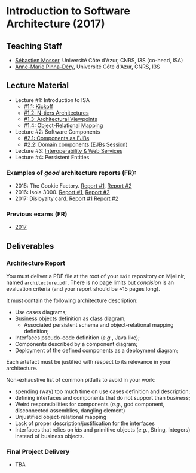 # Introduction to Software Architecture (2017)

## Teaching Staff

  * [Sébastien Mosser](mosser@i3s.unice.fr), Université Côte d'Azur, CNRS, I3S (co-head, ISA)
  * [Anne-Marie Pinna-Déry](pinna@unice.fr), Université Côte d'Azur, CNRS, I3S


## Lecture Material

  - Lecture #1: Introduction to ISA
    - [#1.1: Kickoff](https://github.com/mosser/isa-devops/blob/master/ISA/01_1_kickoff.pdf)
    - [#1.2: N-tiers Architectures](https://github.com/mosser/isa-devops/blob/master/ISA/01_2_Archi_N_Tiers.pdf)
    - [#1.3: Architectural Viewpoints](https://github.com/mosser/isa-devops/blob/master/ISA/01_3_Viewpoints.pdf)
    - [#1.4: Object-Relational Mapping](https://github.com/mosser/isa-devops/blob/master/ISA/01_4_ORM.pdf)
  - Lecture #2: Software Components
    - [#2.1: Components as EJBs](https://github.com/mosser/isa-devops/blob/master/ISA/02_1_ejb101.pdf)
    - [#2.2: Domain components (EJBs Session)](https://github.com/mosser/isa-devops/blob/master/ISA/02_2_ejb_session.pdf)
  - Lecture #3: [Interoperability & Web Services](https://github.com/mosser/isa-devops/blob/master/ISA/03_services.pdf)
  - Lecture #4: Persistent Entities 

### Examples of _good_ architecture reports (FR):

  - 2015: The Cookie Factory. [Report #1](https://github.com/mosser/isa-devops/blob/master/ISA/reports_examples/2015_1.pdf), [Report #2](https://github.com/mosser/isa-devops/blob/master/ISA/reports_examples/2015_2.pdf)
  - 2016: Isola 3000. [Report #1](https://github.com/mosser/isa-devops/blob/master/ISA/reports_examples/2016_1.pdf), [Report #2](https://github.com/mosser/isa-devops/blob/master/ISA/reports_examples/2016_2.pdf)
  - 2017: Disloyalty card. [Report #1](https://github.com/mosser/isa-devops/blob/master/ISA/reports_examples/2017_1.pdf) [Report #2](https://github.com/mosser/isa-devops/blob/master/ISA/reports_examples/2017_2.pdf)

### Previous exams (FR)

  - [2017](https://github.com/mosser/isa-devops/blob/master/ISA/exams/exam_2017.pdf)


## Deliverables

### Architecture Report

You must deliver a PDF file at the root of your `main` repository on Mjøllnir, named `architecture.pdf`. There is no page limits but _concision_ is an evaluation criteria (and your report should be ~15 pages long). 

It must contain the following architecture description:

  - Use cases diagrams;
  - Business objects definition as class diagram;
    - Associated persistent schema and object-relational mapping definition; 
  - Interfaces pseudo-code definition (_e.g._, Java like);
  - Components described by a component diagram;
  - Deployment of the defined components as a deployment diagram;

Each artefact must be justified with respect to its relevance in your architecture.

Non-exhaustive list of common pitfalls to avoid in your work:

  - spending (way) too much time on use cases definition and description;
  - defining interfaces and components that do not support than _business_;
  - Weird responsibilities for components (_e.g._, god component, disconnected assemblies, dangling element)
  - Unjustified object-relational mapping
  - Lack of proper description/justification for the interfaces
  - Interfaces that relies on _ids_ and primitive objects (_e.g._, String, Integers) instead of business objects.


### Final Project Delivery

  - TBA